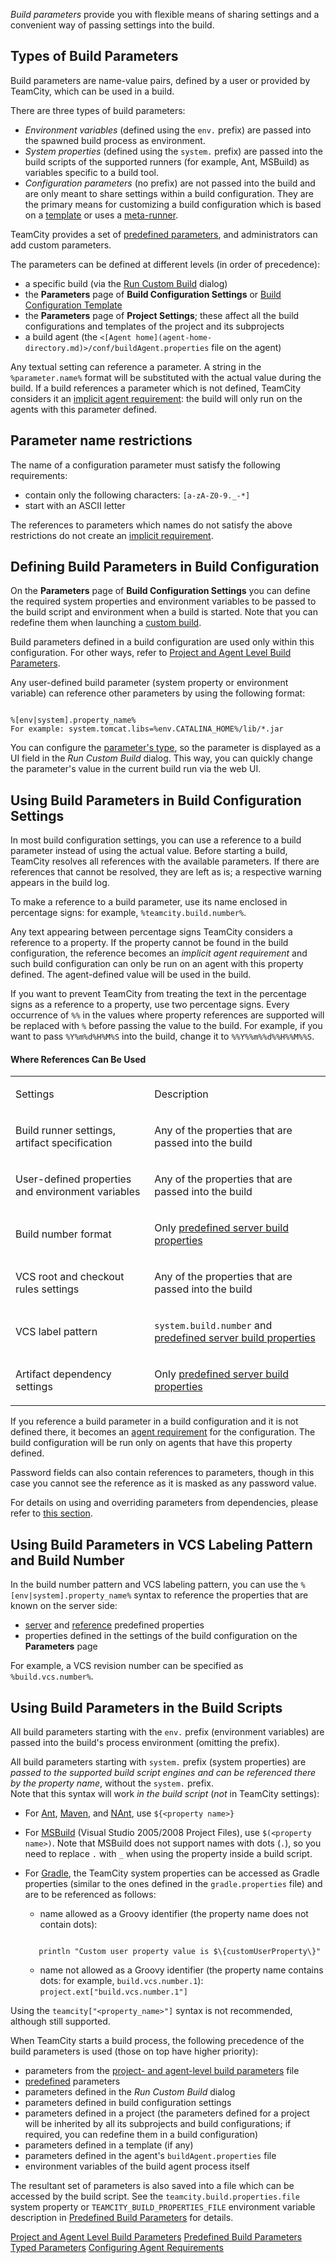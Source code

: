 [//]: # (title: Configuring Build Parameters)
[//]: # (auxiliary-id: Configuring Build Parameters)
[//]: # (Internal note. Do not delete. "Configuring Build Parametersd72e3.txt")    

_Build parameters_ provide you with flexible means of sharing settings and a convenient way of passing settings into the build.

## Types of Build Parameters

Build parameters are name-value pairs, defined by a user or provided by TeamCity, which can be used in a build.

There are three types of build parameters:
* _Environment variables_ (defined using the `env.` prefix) are passed into the spawned build process as environment.
* _System properties_ (defined using the `system.` prefix) are passed into the build scripts of the supported runners (for example, Ant, MSBuild) as variables specific to a build tool.
* _Configuration parameters_ (no prefix) are not passed into the build and are only meant to share settings within a build configuration. They are the primary means for customizing a build configuration which is based on a [template](build-configuration-template.md) or uses a [meta-runner](working-with-meta-runner.md).

TeamCity provides a set of [predefined parameters](predefined-build-parameters.md), and administrators can add custom parameters.

The parameters can be defined at different levels (in order of precedence):
* a specific build (via the [Run Custom Build](triggering-a-custom-build.md) dialog)
* the __Parameters__ page of __Build Configuration Settings__ or [Build Configuration Template](build-configuration-template.md)
* the __Parameters__ page of __Project Settings__; these affect all the build configurations and templates of the project and its subprojects
* a build agent (the `<[Agent home](agent-home-directory.md)>/conf/buildAgent.properties` file on the agent)

Any textual setting can reference a parameter. A string in the `%parameter.name%` format will be substituted with the actual value during the build. If a build references a parameter which is not defined, TeamCity considers it an [implicit agent requirement](agent-requirements.md#Implicit+Requirements): the build will only run on the agents with this parameter defined.

## Parameter name restrictions

The name of a configuration parameter must satisfy the following requirements:
* contain only the following characters: `[a-zA-Z0-9._-*]`
* start with an ASCII letter

The references to parameters which names do not satisfy the above restrictions do not create an [implicit requirement](agent-requirements.md#Implicit+Requirements).

## Defining Build Parameters in Build Configuration

On the __Parameters__ page of __Build Configuration Settings__ you can define the required system properties and environment variables to be passed to the build script and environment when a build is started. Note that you can redefine them when launching a [custom build](triggering-a-custom-build.md).

Build parameters defined in a build configuration are used only within this configuration. For other ways, refer to [Project and Agent Level Build Parameters](project-and-agent-level-build-parameters.md).

Any user-defined build parameter (system property or environment variable) can reference other parameters by using the following format:

```Shell

%[env|system].property_name%
For example: system.tomcat.libs=%env.CATALINA_HOME%/lib/*.jar

```

<tip>

You can configure the [parameter's type](typed-parameters.md), so the parameter is displayed as a UI field in the _Run Custom Build_ dialog. This way, you can quickly change the parameter's value in the current build run via the web UI.

</tip>

## Using Build Parameters in Build Configuration Settings

In most build configuration settings, you can use a reference to a build parameter instead of using the actual value. Before starting a build, TeamCity resolves all references with the available parameters. If there are references that cannot be resolved, they are left as is; a respective warning appears in the build log.

To make a reference to a build parameter, use its name enclosed in percentage signs: for example, `%teamcity.build.number%`.

Any text appearing between percentage signs TeamCity considers a reference to a property. If the property cannot be found in the build configuration, the reference becomes an _implicit agent requirement_ and such build configuration can only be run on an agent with this property defined. The agent-defined value will be used in the build.

If you want to prevent TeamCity from treating the text in the percentage signs as a reference to a property, use two percentage signs. Every occurrence of `%%` in the values where property references are supported will be replaced with `%` before passing the value to the build. For example, if you want to pass `%Y%m%d%H%M%S` into the build, change it to `%%Y%%m%%d%%H%%M%%S`.

#### Where References Can Be Used

<table><tr>

<td>

Settings


</td>

<td>

Description


</td></tr><tr>

<td>

Build runner settings, artifact specification


</td>

<td>

Any of the properties that are passed into the build


</td></tr><tr>

<td>

User-defined properties and environment variables

</td>

<td>

Any of the properties that are passed into the build


</td></tr><tr>

<td>

Build number format


</td>

<td>

Only [predefined server build properties](predefined-build-parameters.md)


</td></tr><tr>

<td>

VCS root and checkout rules settings


</td>

<td>

Any of the properties that are passed into the build


</td></tr><tr>

<td>

VCS label pattern

</td>

<td>

`system.build.number` and [predefined server build properties](predefined-build-parameters.md#Server+Build+Properties)

</td></tr><tr>

<td>

Artifact dependency settings


</td>

<td>

Only [predefined server build properties](predefined-build-parameters.md#Server+Build+Properties)


</td></tr></table>

If you reference a build parameter in a build configuration and it is not defined there, it becomes an [agent requirement](agent-requirements.md) for the configuration. The build configuration will be run only on agents that have this property defined.

Password fields can also contain references to parameters, though in this case you cannot see the reference as it is masked as any password value.

For details on using and overriding parameters from dependencies, please refer to [this section](predefined-build-parameters.md#Dependencies+Properties).

## Using Build Parameters in VCS Labeling Pattern and Build Number

In the build number pattern and VCS labeling pattern, you can use the `%[env|system].property_name%` syntax to reference the properties that are known on the server side:
* [server](predefined-build-parameters.md#Server+Build+Properties) and [reference](predefined-build-parameters.md#Configuration+Parameters) predefined properties
* properties defined in the settings of the build configuration on the __Parameters__ page
   
For example, a VCS revision number can be specified as `%build.vcs.number%`.

## Using Build Parameters in the Build Scripts

All build parameters starting with the `env.` prefix (environment variables) are passed into the build's process environment (omitting the prefix).

All build parameters starting with `system.` prefix (system properties) are _passed to the supported build script engines and can be referenced there by the property name_, without the `system.` prefix.   
Note that this syntax will work _in the build script_ (_not_ in TeamCity settings):
* For [Ant](ant.md), [Maven](maven.md), and [NAnt](nant.md), use `${<property name>}`
* For [MSBuild](msbuild.md) (Visual Studio 2005/2008 Project Files), use `$(<property name>)`. Note that MSBuild does not support names with dots (`.`), so you need to replace `.` with `_` when using the property inside a build script.
* For [Gradle](gradle.md), the TeamCity system properties can be accessed as Gradle properties (similar to the ones defined in the `gradle.properties` file) and are to be referenced as follows:   
    * name allowed as a Groovy identifier (the property name does not contain dots):
   
     ```Shell
        
        println "Custom user property value is $\{customUserProperty\}"
     
     ```

    * name not allowed as a Groovy identifier (the property name contains dots: for example, `build.vcs.number.1`): `project.ext["build.vcs.number.1"]`

<note>

Using the `teamcity["<property_name>"]` syntax is not recommended, although still supported.

</note>

When TeamCity starts a build process, the following precedence of the build parameters is used (those on top have higher priority):
 * parameters from the [project- and agent-level build parameters](project-and-agent-level-build-parameters.md) file
 * [predefined](predefined-build-parameters.md) parameters
 * parameters defined in the _Run Custom Build_ dialog
 * parameters defined in build configuration settings
 * parameters defined in a project (the parameters defined for a project will be inherited by all its subprojects and build configurations; if required, you can redefine them in a build configuration)
 * parameters defined in a template (if any)
 * parameters defined in the agent's `buildAgent.properties` file
 * environment variables of the build agent process itself

The resultant set of parameters is also saved into a file which can be accessed by the build script. See the `teamcity.build.properties.file` system property or `TEAMCITY_BUILD_PROPERTIES_FILE` environment variable description in [Predefined Build Parameters](predefined-build-parameters.md) for details.

<seealso>
        <category ref="admin-guide">
            <a href="project-and-agent-level-build-parameters.md">Project and Agent Level Build Parameters</a>
            <a href="predefined-build-parameters.md">Predefined Build Parameters</a>
            <a href="typed-parameters.md">Typed Parameters</a>
            <a href="configuring-agent-requirements.md">Configuring Agent Requirements</a>
        </category>
</seealso>